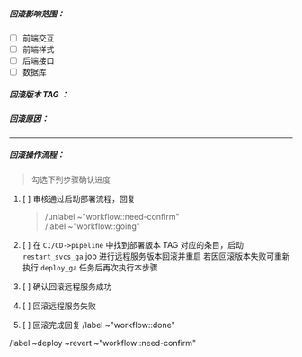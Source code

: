 
##### 回滚影响范围： 
<!-- [x]选择或者提交后点击勾选 -->
- [ ] 前端交互
- [ ] 前端样式
- [ ] 后端接口
- [ ] 数据库

##### 回滚版本 TAG ：   
<!-- 格式为 X.Y.Z，比如 2.3.4 -->


##### 回滚原因：   



<!-- 以下为运维管理人员操作 -->
----
##### 回滚操作流程：   

> 勾选下列步骤确认进度

1. [ ] 审核通过启动部署流程，回复
    > /unlabel ~"workflow::need-confirm"   
    > /label ~"workflow::going"    

2. [ ] 在 `CI/CD->pipeline` 中找到部署版本 TAG 对应的条目，启动 `restart_svcs_ga` job 进行远程服务版本回滚并重启
    若因回滚版本失败可重新执行 `deploy_ga` 任务后再次执行本步骤
3. [ ] 确认回滚远程服务成功
4. [ ] 回滚远程服务失败
8. [ ] 回滚完成回复 /label ~"workflow::done"


/label ~deploy ~revert ~"workflow::need-confirm"
<!-- /assign @admin -->
<!-- /cc @foo @bar -->
